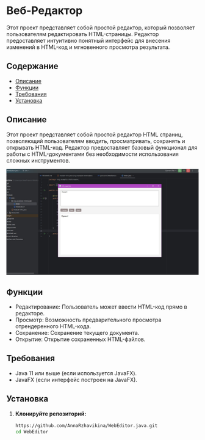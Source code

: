 # Веб-Редактор

Этот проект представляет собой простой редактор, который позволяет пользователям редактировать HTML-страницы. Редактор предоставляет интуитивно понятный интерфейс для внесения изменений в HTML-код и мгновенного просмотра результата.

## Содержание

- [Описание](#описание)
- [Функции](#функции)
- [Требования](#требования)
- [Установка](#установка)

## Описание

Этот проект представляет собой простой редактор HTML страниц, позволяющий пользователям вводить, просматривать, сохранять и открывать HTML-код. 
Редактор предоставляет базовый функционал для работы с HTML-документами без необходимости использования сложных инструментов.

![Описание изображения](images/web.jpg)

## Функции

- Редактирование: Пользователь может ввести HTML-код прямо в редакторе.
- Просмотр: Возможность предварительного просмотра отрендеренного HTML-кода.
- Сохранение: Сохранение текущего документа.
- Открытие: Открытие сохраненных HTML-файлов.

## Требования

- Java 11 или выше (если используется JavaFX).
- JavaFX (если интерфейс построен на JavaFX).

## Установка

1. **Клонируйте репозиторий:**
   ```bash
   https://github.com/AnnaRzhavikina/WebEditor.java.git
   cd WebEditor
